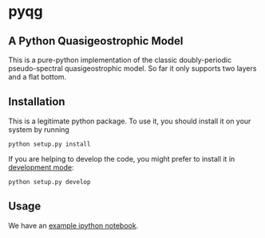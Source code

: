# pyqg #
## A Python Quasigeostrophic Model ##

This is a pure-python implementation of the classic doubly-periodic pseudo-spectral quasigeostrophic model. So far it only supports two layers and a flat bottom.

## Installation ##

This is a legitimate python package. To use it, you should install it on your system by running

	python setup.py install
If you are helping to develop the code, you might prefer to install it in [development mode](http://stackoverflow.com/questions/19048732/python-setup-py-develop-vs-install):

	python setup.py develop

## Usage ##

We have an [example ipython notebook](http://nbviewer.ipython.org/github/rabernat/pyqg/blob/master/examples/pyqg_example.ipynb).
